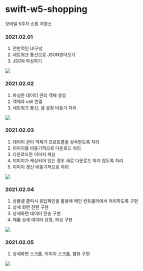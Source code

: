 # swift-w5-shopping
모바일 5주차 쇼핑 저장소

### 2021.02.01

1. 전반적인 UI구성
2. 네트워크 통신으로 JSON받아오기
3. JSON 파싱하기

<div>
<img width: 200 src = "https://user-images.githubusercontent.com/45382324/106443868-61aa9600-64c0-11eb-9f7c-47eedb0bb62a.png"></div>


### 2021.02.02

1. 파싱한 데이터 관리 객체 생성
2. 객체과 cell 연결
3. 네트워크 통신, 셀 설정 비동기 처리

<div>
<img width: 200 src = "https://user-images.githubusercontent.com/45382324/106583546-8f5b1200-6588-11eb-9ef9-c251917ead2c.png"></div>

### 2021.02.03

1. 데이터 관리 객체가 프로토콜을 상속받도록 처리
2. 이미지를 비동기적으로 다운로드 처리
3. 다운로드한 이미지 캐싱
4. 이미지가 캐싱되어 있는 경우 새로 다운로드 하지 않도록 처리
5. 이미지 갱신 비동기적으로 처리

<div>
<img width: 200 src = "https://user-images.githubusercontent.com/45382324/106583546-8f5b1200-6588-11eb-9ef9-c251917ead2c.png"></div>

### 2021.02.04

1. 상품셀 클릭시 응답체인을 활용에 메인 컨트롤러에서 처리하도록 구현
2. 상세 화면 전환 구현
3. 상세화면 데이터 전송 구현
4. 제품 상세 데이터 요청, 파싱 구현


<div>
<img width: 200 src = "https://user-images.githubusercontent.com/45382324/106978971-aecc8780-67a0-11eb-9a57-1b174e346db9.png"></div>

### 2021.02.05
1. 상세화면 스크롤, 이미지 스크롤,  웹뷰 구현


<div>
<img width: 200 src = "https://user-images.githubusercontent.com/45382324/107893350-fe177280-6f6d-11eb-8453-f92c6ef11c99.png"></div>
